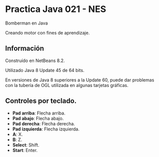Practica Java 021 - NES
=======================

Bomberman en Java

Creando motor con fines de aprendizaje.

## Información

Construído en NetBeans 8.2.

Utilizado Java 8 Update 45 de 64 bits.

En versiones de Java 8 superiores a la Update 60, puede dar problemas con la tubería de OGL utilizada en algunas tarjetas gráficas.

## Controles por teclado.

* **Pad arriba**: Flecha arriba.
* **Pad abajo**: Flecha abajo.
* **Pad derecha**: Flecha derecha.
* **Pad izquierda**: Flecha izquierda.
* **A**: X.
* **B**: Z.
* **Select**: Shift.
* **Start**: Enter.
